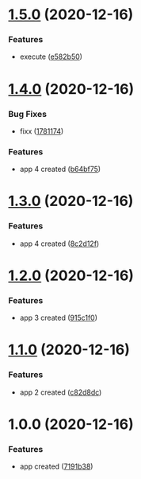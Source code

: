 # [1.5.0](https://github.com/venzel/releases/compare/v1.4.0...v1.5.0) (2020-12-16)


### Features

* execute ([e582b50](https://github.com/venzel/releases/commit/e582b50ab6f765d81dca8c080cc9bf3fa003be4c))

# [1.4.0](https://github.com/venzel/releases/compare/v1.3.0...v1.4.0) (2020-12-16)


### Bug Fixes

* fixx ([1781174](https://github.com/venzel/releases/commit/178117439356a501674d0538bec12f673705d53f))


### Features

* app 4 created ([b64bf75](https://github.com/venzel/releases/commit/b64bf75c23e12411e74fe30cb2fdb2063407ea80))

# [1.3.0](https://github.com/venzel/releases/compare/v1.2.0...v1.3.0) (2020-12-16)


### Features

* app 4 created ([8c2d12f](https://github.com/venzel/releases/commit/8c2d12fd1d41bb03e67e9d76689c8d6e8ff26135))

# [1.2.0](https://github.com/venzel/releases/compare/v1.1.0...v1.2.0) (2020-12-16)


### Features

* app 3 created ([915c1f0](https://github.com/venzel/releases/commit/915c1f0d37bb8371a2f3f5de81b528884fbfa066))

# [1.1.0](https://github.com/venzel/releases/compare/v1.0.0...v1.1.0) (2020-12-16)


### Features

* app 2 created ([c82d8dc](https://github.com/venzel/releases/commit/c82d8dc7834b29fac33224fa3eb8feb6e79ce13b))

# 1.0.0 (2020-12-16)


### Features

* app created ([7191b38](https://github.com/venzel/releases/commit/7191b383919f13754c0572fd00ddf3c2db98090f))

